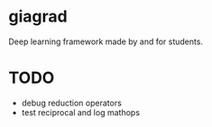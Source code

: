 # giagrad
Deep learning framework made by and for students.


# TODO

- debug reduction operators
- test reciprocal and log mathops
